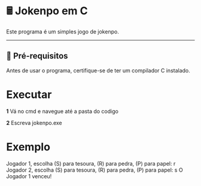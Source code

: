 # 🖩 Jokenpo em C  

Este programa é um simples jogo de jokenpo.  

---

## 🔧 **Pré-requisitos**  

Antes de usar o programa, certifique-se de ter um compilador C instalado.
# **Executar**

**1** Vá no cmd e navegue até a pasta do codigo 

**2** Escreva jokenpo.exe

# **Exemplo**
Jogador 1, escolha (S) para tesoura, (R) para pedra, (P) para papel: r
Jogador 2, escolha (S) para tesoura, (R) para pedra, (P) para papel: s
O Jogador 1 venceu!


